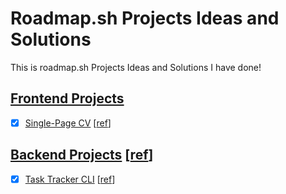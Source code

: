 # Roadmap.sh Projects Ideas and Solutions

This is roadmap.sh Projects Ideas and Solutions I have done!

## [Frontend Projects][Frontend Projects]

-   [x] [Single-Page CV][demo-single-page-cv] [[ref][ref-single-page-cv]]

## [Backend Projects][Backend Projects] [[ref][ref-backend]]

-   [x] [Task Tracker CLI][Task Tracker CLI] [[ref][ref-task-tracker-cli]]

[Frontend Projects]: https://roadmap.sh/frontend
[ref-single-page-cv]: https://roadmap.sh/projects/single-page-cv
[demo-single-page-cv]: https://roadmap.sh/projects/single-page-cv
[Backend Projects]: https://github.com/Pine1611/roadmap.sh-projects-ias/tree/main/backend_projects
[ref-backend]: https://roadmap.sh/backend
[Task Tracker CLI]: https://github.com/Pine1611/roadmap.sh-projects-ias/tree/main/backend_projects/01-task-tracker
[ref-task-tracker-cli]: https://roadmap.sh/projects/task-tracker
